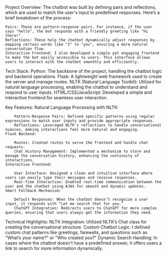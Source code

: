 Project Overview:
The chatbot was built by defining pairs and reflections, which are used to match the user's input to predefined responses. Here’s a brief breakdown of the process:

	Pairs: These are pattern-response pairs. For instance, if the user says "hello", the bot responds with a friendly greeting like "Hi there!".
	Reflections: These help the chatbot dynamically adjust responses by mapping certain words like "I" to "you", ensuring a more natural conversation flow.
	Interactive Frontend: I also developed a simple yet engaging frontend to make the bot easily accessible to users. This interface allows users to interact with the chatbot smoothly and efficiently.

Tech Stack:
	Python: The backbone of the project, handling the chatbot logic and backend operations.
	Flask: A lightweight web framework used to create the server and manage routes.
	NLTK (Natural Language Toolkit): Utilized for natural language processing, enabling the chatbot to understand and respond to user inputs.
	HTML/CSS/JavaScript: Developed a simple and interactive frontend for seamless user interaction.

Key Features:
	Natural Language Processing with NLTK:

		Pattern-Response Pairs: Defined specific patterns using regular expressions to match user inputs and provide appropriate responses.
		Reflections: Leveraged NLTK’s reflections to handle conversational nuances, making interactions feel more natural and engaging.
	Flask Backend:

		Routes: Created routes to serve the frontend and handle chat requests.
		Chat History Management: Implemented a mechanism to store and manage the conversation history, enhancing the continuity of interactions.
	Interactive Frontend:

		User Interface: Designed a clean and intuitive interface where users can easily type their messages and receive responses.
		Real-Time Interaction: Enabled real-time communication between the user and the chatbot using AJAX for smooth and dynamic updates.
	Smart Fallback Mechanism:

		Default Responses: When the chatbot doesn’t recognize a user input, it responds with “Let me search that for you.”
		ChatGPT Integration: Redirects users to ChatGPT for more complex queries, ensuring that users always get the information they need.

Technical Highlights:
	NLTK Integration: Utilized NLTK’s Chat class for creating the conversational structure.
	Custom Chatbot Logic: I defined custom chat patterns like greetings, farewells, and questions such as "What’s your name?" or "Who created you?"
	Dynamic Search Handling: In cases where the chatbot doesn't have a predefined answer, it offers users a link to search for more information dynamically.

